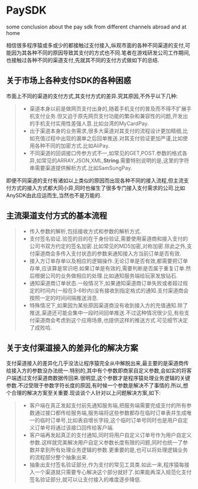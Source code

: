 # PaySDK
some conclusion about the pay sdk from different channels abroad and at home

相信很多程序猿或多或少的都接触过支付接入,纵观市面的各种不同渠道的支付,可能因为其各种不同的原因导致其支付的方式也不同.笔者在游戏研发公司工作期间,也接触过各种不同的渠道支付,先就其不同的支付方式做如下的总结.

##  关于市场上各种支付SDK的各种困惑
市面上不同的渠道的支付方式,其支付方式的差异.究其原因,不外乎以下几种:
> * 渠道本身以前是做网页支付出身的,随着手机支付的普及而不得不扩展手机支付业务.但又迫于原先网页支付功能的繁杂和兼容性的问题,开发出的手机支付实用性差强人意.比如台湾的MyCardPay.
> * 出于渠道本身的业务需求,很多大渠道对其支付的流程设计更加精细,比如充值过程中出现的漏单之后回单推送.对其支付验证更加严谨,比如使用各种不同的加密方式.比如AliPay.
> * 不同渠道的回调接口传参方式不一,如常见的GET,POST.参数的格式各异,如常见的ARRAY,JSON,XML,**String**.需要特别说明的是,这里的字符串需要渠道提供解析方式.比如SamSungPay.

即便不同渠道的支付有诸如以上类似的原因而出现各种不同的接入流程,但主流支付方式的接入方式都大同小异,同时也催生了很多专门接入支付需求的公司.比如AnySDK由此应运而生,当然也不是万能的.

## 主流渠道支付方式的基本流程
> * 传入参数的解析,包括接收方式和参数的解析方式.
> * 支付签名验证.验签的目的在于身份验证,需要使用渠道商和接入支付的公司书双方约定的签名加密.比如常见的MD5加密,对称加密.除此之外,支付渠道商会多传入支付状态的参数来通知接入方当前订单是否有效.
> * 接入方订单存单以及相应的逻辑操作.无论订单是否有效,都需要把订单存单,应该算是常识吧.如果订单是有效的,需要判断是否属于重复订单.然后根据公司的业务做相应的处理.比如通知服务端给玩家发放钻石.
> * 通知渠道商订单状态.一般情况下,如果通知渠道商订单失败或者超过规定的时间内(一般在3-6秒内)没有接收到指定格式的通知.支付渠道商会按照一定的时间间隔推送消息.
> * 特殊情况下,如果因为某些原因渠道商没有收到接入方的充值通知.除了推送,渠道还可能会集中一段时间回单推送.不过这种情况很少见,有些支付渠道商会考虑到这个应用场景,也提供这样的推送方式.可见细节决定了成败哈.

## 关于支付渠道接入的差异化的解决方案
支付渠道接入的差异化几乎没法让程序猿完全从中解脱出来,最主要的是渠道商传给接入方的参数没办法统一.特别的,其中有个参数即商家自定义参数,会如实的将客户端透过支付渠道商数据传回来.很明显,这个参数才是程序猿处理业务逻辑的关键参数.不过受限于参数字符长度的原因,有时候一个参数是解决不了事情的.所以,想个合理的解决方案至关重要.现谈谈个人针对以上问题解决方案,如下:
> * 客户端在真正发起支付前先通知服务端,把服务端需要完成支付的所有参数通过接口都传给服务端,服务端将这些参数都存在临时订单表并生成唯一的临时订单号,比如表自增长字段,这个临时订单号同时也是用户自定义订单号将通过该接口回传给客户端.
> * 客户端再发起真正的支付通知,同时将用户自定义订单号作为用户自定义参数.这样就完美解决用户自定义参数长度有限的问题,同时也统一了参数并拿到所有处理业务逻辑的参数.更重要的是,也可以将处理逻辑业务的流程部分整个抽象出来.
> * 抽象出支付签名验证部分,作为支付的常见工具类.如此一来,程序猿每接入一个渠道就只需要专心解决这个部分就好了.如果能再深入规范化支付签名验证部分,就可以让支付接入的难度逐步降低.
